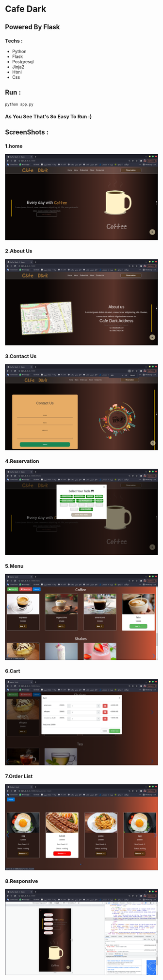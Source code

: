 # Cafe Dark

## Powered By Flask

### Techs :

- Python
- Flask
- Postgresql
- Jinja2
- Html
- Css

## Run :

```
python app.py 
```

### As You See That's So Easy To Run :)

## ScreenShots :

### 1.home

![annual_sales](screenshot/home.png)

### 2.About Us

![annual_sales](screenshot/about_us.png)

### 3.Contact Us

![annual_sales](screenshot/contact_us.png)

### 4.Reservation

![annual_sales](screenshot/reservation.png)

### 5.Menu

![annual_sales](screenshot/menu.png)

### 6.Cart

![annual_sales](screenshot/cart.png)

### 7.Order List

![annual_sales](screenshot/order_list_1.png)

### 8.Responsive

![annual_sales](screenshot/responsive.png)